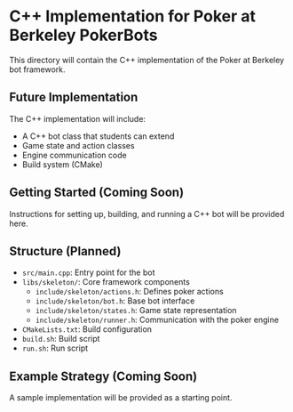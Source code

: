 # C++ Implementation for Poker at Berkeley PokerBots

This directory will contain the C++ implementation of the Poker at Berkeley bot framework.

## Future Implementation

The C++ implementation will include:

- A C++ bot class that students can extend
- Game state and action classes
- Engine communication code
- Build system (CMake)

## Getting Started (Coming Soon)

Instructions for setting up, building, and running a C++ bot will be provided here.

## Structure (Planned)

- `src/main.cpp`: Entry point for the bot
- `libs/skeleton/`: Core framework components
  - `include/skeleton/actions.h`: Defines poker actions
  - `include/skeleton/bot.h`: Base bot interface
  - `include/skeleton/states.h`: Game state representation
  - `include/skeleton/runner.h`: Communication with the poker engine
- `CMakeLists.txt`: Build configuration
- `build.sh`: Build script
- `run.sh`: Run script

## Example Strategy (Coming Soon)

A sample implementation will be provided as a starting point.
